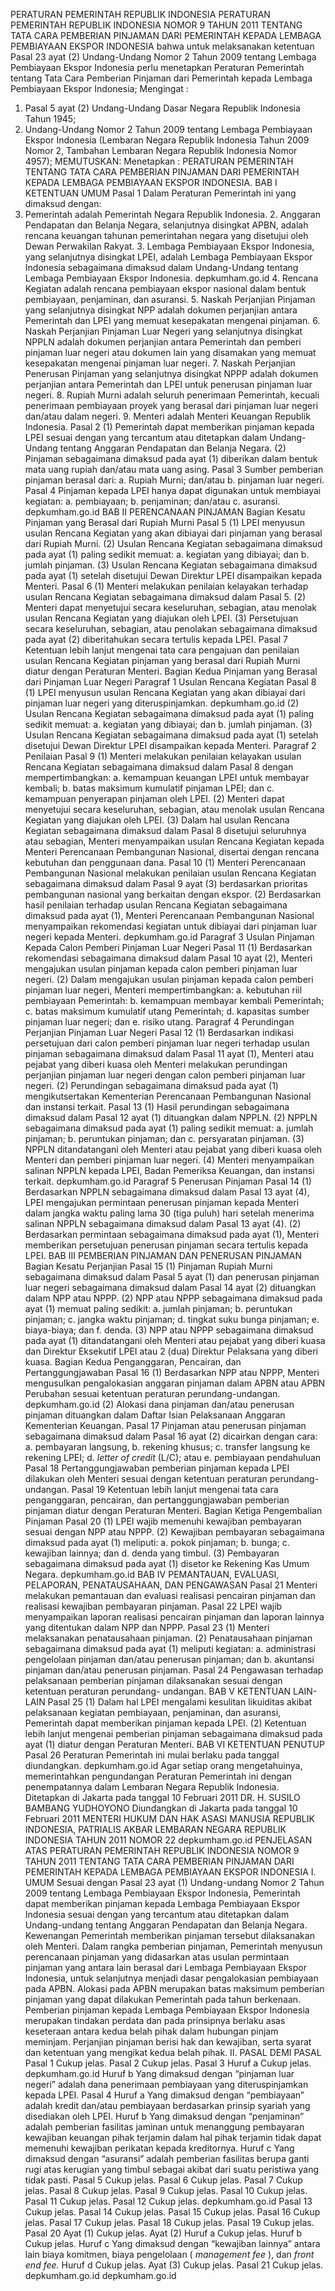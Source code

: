  PERATURAN PEMERINTAH REPUBLIK INDONESIA PERATURAN PEMERINTAH REPUBLIK INDONESIA NOMOR 9 TAHUN 2011 TENTANG TATA CARA PEMBERIAN PINJAMAN DARI PEMERINTAH KEPADA LEMBAGA PEMBIAYAAN EKSPOR INDONESIA bahwa untuk melaksanakan ketentuan Pasal 23 ayat (2) Undang-Undang Nomor 2 Tahun 2009 tentang Lembaga Pembiayaan Ekspor Indonesia perlu menetapkan Peraturan Pemerintah tentang Tata Cara Pemberian Pinjaman dari Pemerintah kepada Lembaga Pembiayaan Ekspor Indonesia;
Mengingat :

1. Pasal 5 ayat (2) Undang-Undang Dasar Negara Republik Indonesia Tahun 1945;
2. Undang-Undang Nomor 2 Tahun 2009 tentang Lembaga Pembiayaan Ekspor Indonesia (Lembaran Negara Republik Indonesia Tahun 2009 Nomor 2, Tambahan Lembaran Negara Republik Indonesia Nomor 4957);
MEMUTUSKAN:
 Menetapkan : PERATURAN PEMERINTAH TENTANG TATA CARA PEMBERIAN PINJAMAN DARI PEMERINTAH KEPADA LEMBAGA PEMBIAYAAN EKSPOR INDONESIA.
BAB I KETENTUAN UMUM
Pasal 1
Dalam Peraturan Pemerintah ini yang dimaksud dengan:
1. Pemerintah adalah Pemerintah Negara Republik Indonesia. 2. Anggaran Pendapatan dan Belanja Negara, selanjutnya disingkat APBN, adalah rencana keuangan tahunan pemerintahan negara yang disetujui oleh Dewan Perwakilan Rakyat. 3. Lembaga Pembiayaan Ekspor Indonesia, yang selanjutnya disingkat LPEI, adalah Lembaga Pembiayaan Ekspor Indonesia sebagaimana dimaksud dalam Undang-Undang tentang Lembaga Pembiayaan Ekspor Indonesia. depkumham.go.id 4. Rencana Kegiatan adalah rencana pembiayaan ekspor nasional dalam bentuk pembiayaan, penjaminan, dan asuransi. 5. Naskah Perjanjian Pinjaman yang selanjutnya disingkat NPP adalah dokumen perjanjian antara Pemerintah dan LPEI yang memuat kesepakatan mengenai pinjaman. 6. Naskah Perjanjian Pinjaman Luar Negeri yang selanjutnya disingkat NPPLN adalah dokumen perjanjian antara Pemerintah dan pemberi pinjaman luar negeri atau dokumen lain yang disamakan yang memuat kesepakatan mengenai pinjaman luar negeri. 7. Naskah Perjanjian Penerusan Pinjaman yang selanjutnya disingkat NPPP adalah dokumen perjanjian antara Pemerintah dan LPEI untuk penerusan pinjaman luar negeri. 8. Rupiah Murni adalah seluruh penerimaan Pemerintah, kecuali penerimaan pembiayaan proyek yang berasal dari pinjaman luar negeri dan/atau dalam negeri. 9. Menteri adalah Menteri Keuangan Republik Indonesia.
Pasal 2
(1) Pemerintah dapat memberikan pinjaman kepada LPEI sesuai dengan yang tercantum atau ditetapkan dalam Undang-Undang tentang Anggaran Pendapatan dan Belanja Negara. (2) Pinjaman sebagaimana dimaksud pada ayat (1) diberikan dalam bentuk mata uang rupiah dan/atau mata uang asing.
Pasal 3
Sumber pemberian pinjaman berasal dari:
a. Rupiah Murni; dan/atau
b. pinjaman luar negeri.
Pasal 4
Pinjaman kepada LPEI hanya dapat digunakan untuk membiayai kegiatan:
a. pembiayaan;
b. penjaminan; dan/atau
c. asuransi. depkumham.go.id
BAB II PERENCANAAN PINJAMAN
Bagian Kesatu Pinjaman yang Berasal dari Rupiah Murni
Pasal 5
(1) LPEI menyusun usulan Rencana Kegiatan yang akan dibiayai dari pinjaman yang berasal dari Rupiah Murni.
(2) Usulan Rencana Kegiatan sebagaimana dimaksud pada ayat (1) paling sedikit memuat:
a. kegiatan yang dibiayai; dan
b. jumlah pinjaman.
(3) Usulan Rencana Kegiatan sebagaimana dimaksud pada ayat (1) setelah disetujui Dewan Direktur LPEI disampaikan kepada Menteri.
Pasal 6
(1) Menteri melakukan penilaian kelayakan terhadap usulan Rencana Kegiatan sebagaimana dimaksud dalam Pasal 5. (2) Menteri dapat menyetujui secara keseluruhan, sebagian, atau menolak usulan Rencana Kegiatan yang diajukan oleh LPEI. (3) Persetujuan secara keseluruhan, sebagian, atau penolakan sebagaimana dimaksud pada ayat (2) diberitahukan secara tertulis kepada LPEI.
Pasal 7
Ketentuan lebih lanjut mengenai tata cara pengajuan dan penilaian usulan Rencana Kegiatan pinjaman yang berasal dari Rupiah Murni diatur dengan Peraturan Menteri.
Bagian Kedua Pinjaman yang Berasal dari Pinjaman Luar Negeri Paragraf 1 Usulan Rencana Kegiatan
Pasal 8
(1) LPEI menyusun usulan Rencana Kegiatan yang akan dibiayai dari pinjaman luar negeri yang diteruspinjamkan. depkumham.go.id (2) Usulan Rencana Kegiatan sebagaimana dimaksud pada ayat (1) paling sedikit memuat:
a. kegiatan yang dibiayai; dan
b. jumlah pinjaman.
(3) Usulan Rencana Kegiatan sebagaimana dimaksud pada ayat (1) setelah disetujui Dewan Direktur LPEI disampaikan kepada Menteri. Paragraf 2 Penilaian Pasal 9 (1) Menteri melakukan penilaian kelayakan usulan Rencana Kegiatan sebagaimana dimaksud dalam Pasal 8 dengan mempertimbangkan:
a. kemampuan keuangan LPEI untuk membayar kembali;
b. batas maksimum kumulatif pinjaman LPEI; dan
c. kemampuan penyerapan pinjaman oleh LPEI. (2) Menteri dapat menyetujui secara keseluruhan, sebagian, atau menolak usulan Rencana Kegiatan yang diajukan oleh LPEI. (3) Dalam hal usulan Rencana Kegiatan sebagaimana dimaksud dalam Pasal 8 disetujui seluruhnya atau sebagian, Menteri menyampaikan usulan Rencana Kegiatan kepada Menteri Perencanaan Pembangunan Nasional, disertai dengan rencana kebutuhan dan penggunaan dana.
Pasal 10
(1) Menteri Perencanaan Pembangunan Nasional melakukan penilaian usulan Rencana Kegiatan sebagaimana dimaksud dalam Pasal 9 ayat (3) berdasarkan prioritas pembangunan nasional yang berkaitan dengan ekspor. (2) Berdasarkan hasil penilaian terhadap usulan Rencana Kegiatan sebagaimana dimaksud pada ayat (1), Menteri Perencanaan Pembangunan Nasional menyampaikan rekomendasi kegiatan untuk dibiayai dari pinjaman luar negeri kepada Menteri. depkumham.go.id Paragraf 3 Usulan Pinjaman Kepada Calon Pemberi Pinjaman Luar Negeri Pasal 11 (1) Berdasarkan rekomendasi sebagaimana dimaksud dalam Pasal 10 ayat (2), Menteri mengajukan usulan pinjaman kepada calon pemberi pinjaman luar negeri.
(2) Dalam mengajukan usulan pinjaman kepada calon pemberi pinjaman luar negeri, Menteri mempertimbangkan:
a. kebutuhan riil pembiayaan Pemerintah:
b. kemampuan membayar kembali Pemerintah;
c. batas maksimum kumulatif utang Pemerintah;
d. kapasitas sumber pinjaman luar negeri; dan
e. risiko utang. Paragraf 4 Perundingan Perjanjian Pinjaman Luar Negeri Pasal 12 (1) Berdasarkan indikasi persetujuan dari calon pemberi pinjaman luar negeri terhadap usulan pinjaman sebagaimana dimaksud dalam Pasal 11 ayat (1), Menteri atau pejabat yang diberi kuasa oleh Menteri melakukan perundingan perjanjian pinjaman luar negeri dengan calon pemberi pinjaman luar negeri. (2) Perundingan sebagaimana dimaksud pada ayat (1) mengikutsertakan Kementerian Perencanaan Pembangunan Nasional dan instansi terkait. Pasal 13 (1) Hasil perundingan sebagaimana dimaksud dalam Pasal 12 ayat (1) dituangkan dalam NPPLN. (2) NPPLN sebagaimana dimaksud pada ayat (1) paling sedikit memuat:
a. jumlah pinjaman;
b. peruntukan pinjaman; dan
c. persyaratan pinjaman. (3) NPPLN ditandatangani oleh Menteri atau pejabat yang diberi kuasa oleh Menteri dan pemberi pinjaman luar negeri. (4) Menteri menyampaikan salinan NPPLN kepada LPEI, Badan Pemeriksa Keuangan, dan instansi terkait. depkumham.go.id Paragraf 5 Penerusan Pinjaman
Pasal 14
(1) Berdasarkan NPPLN sebagaimana dimaksud dalam Pasal 13 ayat (4), LPEI mengajukan permintaan penerusan pinjaman kepada Menteri dalam jangka waktu paling lama 30 (tiga puluh) hari setelah menerima salinan NPPLN sebagaimana dimaksud dalam Pasal 13 ayat (4).
(2) Berdasarkan permintaan sebagaimana dimaksud pada ayat (1), Menteri memberikan persetujuan penerusan pinjaman secara tertulis kepada LPEI.
BAB III PEMBERIAN PINJAMAN DAN PENERUSAN PINJAMAN
Bagian Kesatu Perjanjian
Pasal 15
(1) Pinjaman Rupiah Murni sebagaimana dimaksud dalam Pasal 5 ayat (1) dan penerusan pinjaman luar negeri sebagaimana dimaksud dalam Pasal 14 ayat (2) dituangkan dalam NPP atau NPPP. (2) NPP atau NPPP sebagaimana dimaksud pada ayat (1) memuat paling sedikit:
a. jumlah pinjaman;
b. peruntukan pinjaman;
c. jangka waktu pinjaman;
d. tingkat suku bunga pinjaman;
e. biaya-biaya; dan
f. denda. (3) NPP atau NPPP sebagaimana dimaksud pada ayat (1) ditandatangani oleh Menteri atau pejabat yang diberi kuasa dan Direktur Eksekutif LPEI atau 2 (dua) Direktur Pelaksana yang diberi kuasa.
Bagian Kedua Penganggaran, Pencairan, dan Pertanggungjawaban
Pasal 16
(1) Berdasarkan NPP atau NPPP, Menteri mengusulkan pengalokasian anggaran pinjaman dalam APBN atau APBN Perubahan sesuai ketentuan peraturan perundang-undangan. depkumham.go.id (2) Alokasi dana pinjaman dan/atau penerusan pinjaman dituangkan dalam Daftar Isian Pelaksanaan Anggaran Kementerian Keuangan. Pasal 17 Pinjaman atau penerusan pinjaman sebagaimana dimaksud dalam Pasal 16 ayat (2) dicairkan dengan cara:
a. pembayaran langsung, b. rekening khusus;
c. transfer langsung ke rekening LPEI;
d. _letter_ _of_ _credit_ (L/C); atau
e. pembiayaan pendahuluan Pasal 18 Pertanggungjawaban pemberian pinjaman kepada LPEI dilakukan oleh Menteri sesuai dengan ketentuan peraturan perundang- undangan. Pasal 19 Ketentuan lebih lanjut mengenai tata cara penganggaran, pencairan, dan pertanggungjawaban pemberian pinjaman diatur dengan Peraturan Menteri.
Bagian Ketiga Pengembalian Pinjaman
Pasal 20
(1) LPEI wajib memenuhi kewajiban pembayaran sesuai dengan NPP atau NPPP.
(2) Kewajiban pembayaran sebagaimana dimaksud pada ayat (1) meliputi:
a. pokok pinjaman;
b. bunga;
c. kewajiban lainnya; dan
d. denda yang timbul.
(3) Pembayaran sebagaimana dimaksud pada ayat (1) disetor ke Rekening Kas Umum Negara. depkumham.go.id
BAB IV PEMANTAUAN, EVALUASI, PELAPORAN, PENATAUSAHAAN, DAN PENGAWASAN Pasal 21 Menteri melakukan pemantauan dan evaluasi realisasi pencairan pinjaman dan realisasi kewajiban pembayaran pinjaman.
Pasal 22
LPEI wajib menyampaikan laporan realisasi pencairan pinjaman dan laporan lainnya yang ditentukan dalam NPP dan NPPP. Pasal 23 (1) Menteri melaksanakan penatausahaan pinjaman. (2) Penatausahaan pinjaman sebagaimana dimaksud pada ayat (1) meliputi kegiatan:
a. administrasi pengelolaan pinjaman dan/atau penerusan pinjaman; dan
b. akuntansi pinjaman dan/atau penerusan pinjaman. Pasal 24 Pengawasan terhadap pelaksanaan pemberian pinjaman dilaksanakan sesuai dengan ketentuan peraturan perundang- undangan. BAB V KETENTUAN LAIN-LAIN Pasal 25 (1) Dalam hal LPEI mengalami kesulitan likuiditas akibat pelaksanaan kegiatan pembiayaan, penjaminan, dan asuransi, Pemerintah dapat memberikan pinjaman kepada LPEI.
(2) Ketentuan lebih lanjut mengenai pemberian pinjaman sebagaimana dimaksud pada ayat (1) diatur dengan Peraturan Menteri. BAB VI KETENTUAN PENUTUP
Pasal 26
Peraturan Pemerintah ini mulai berlaku pada tanggal diundangkan. depkumham.go.id
Agar setiap orang mengetahuinya, memerintahkan pengundangan Peraturan Pemerintah ini dengan penempatannya dalam Lembaran Negara Republik Indonesia. Ditetapkan di Jakarta pada tanggal 10 Februari 2011 DR. H. SUSILO BAMBANG YUDHOYONO Diundangkan di Jakarta pada tanggal 10 Februari 2011 MENTERI HUKUM DAN HAK ASASI MANUSIA REPUBLIK INDONESIA, PATRIALIS AKBAR LEMBARAN NEGARA REPUBLIK INDONESIA TAHUN 2011 NOMOR 22 depkumham.go.id PENJELASAN ATAS PERATURAN PEMERINTAH REPUBLIK INDONESIA NOMOR 9 TAHUN 2011 TENTANG TATA CARA PEMBERIAN PINJAMAN DARI PEMERINTAH KEPADA LEMBAGA PEMBIAYAAN EKSPOR INDONESIA I. UMUM Sesuai dengan Pasal 23 ayat (1) Undang-undang Nomor 2 Tahun 2009 tentang Lembaga Pembiayaan Ekspor Indonesia, Pemerintah dapat memberikan pinjaman kepada Lembaga Pembiayaan Ekspor Indonesia sesuai dengan yang tercantum atau ditetapkan dalam Undang-undang tentang Anggaran Pendapatan dan Belanja Negara. Kewenangan Pemerintah memberikan pinjaman tersebut dilaksanakan oleh Menteri. Dalam rangka pemberian pinjaman, Pemerintah menyusun perencanaan pinjaman yang didasarkan atas usulan permintaan pinjaman yang antara lain berasal dari Lembaga Pembiayaan Ekspor Indonesia, untuk selanjutnya menjadi dasar pengalokasian pembiayaan pada APBN. Alokasi pada APBN merupakan batas maksimum pemberian pinjaman yang dapat dilakukan Pemerintah pada tahun berkenaan. Pemberian pinjaman kepada Lembaga Pembiayaan Ekspor Indonesia merupakan tindakan perdata dan pada prinsipnya berlaku asas keseteraan antara kedua belah pihak dalam hubungan pinjam meminjam. Perjanjian pinjaman berisi hak dan kewajiban, serta syarat dan ketentuan yang mengikat kedua belah pihak. II. PASAL DEMI PASAL Pasal 1 Cukup jelas. Pasal 2 Cukup jelas. Pasal 3 Huruf a Cukup jelas. depkumham.go.id Huruf b Yang dimaksud dengan “pinjaman luar negeri” adalah dana penerimaan pembiayaan yang diteruspinjamkan kepada LPEI. Pasal 4 Huruf a Yang dimaksud dengan “pembiayaan” adalah kredit dan/atau pembiayaan berdasarkan prinsip syariah yang disediakan oleh LPEI. Huruf b Yang dimaksud dengan “penjaminan” adalah pemberian fasilitas jaminan untuk menanggung pembayaran kewajiban keuangan pihak terjamin dalam hal pihak terjamin tidak dapat memenuhi kewajiban perikatan kepada kreditornya. Huruf c Yang dimaksud dengan “asuransi” adalah pemberian fasilitas berupa ganti rugi atas kerugian yang timbul sebagai akibat dari suatu peristiwa yang tidak pasti. Pasal 5 Cukup jelas. Pasal 6 Cukup jelas. Pasal 7 Cukup jelas. Pasal 8 Cukup jelas. Pasal 9 Cukup jelas. Pasal 10 Cukup jelas. Pasal 11 Cukup jelas. Pasal 12 Cukup jelas. depkumham.go.id Pasal 13 Cukup jelas. Pasal 14 Cukup jelas. Pasal 15 Cukup jelas. Pasal 16 Cukup jelas. Pasal 17 Cukup jelas. Pasal 18 Cukup jelas. Pasal 19 Cukup jelas. Pasal 20 Ayat (1) Cukup jelas. Ayat (2) Huruf a Cukup jelas. Huruf b Cukup jelas. Huruf c Yang dimaksud dengan “kewajiban lainnya” antara lain biaya komitmen, biaya pengelolaan ( _management_ _fee_ ), dan _front_ _end_ _fee._ Huruf d Cukup jelas. Ayat (3) Cukup jelas. Pasal 21 Cukup jelas. depkumham.go.id depkumham.go.id
